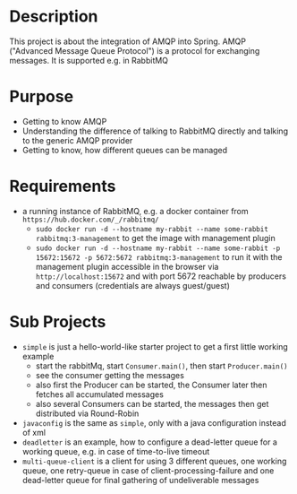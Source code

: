 # Description

This project is about the integration of AMQP into Spring. AMQP ("Advanced Message Queue Protocol")
is a protocol for exchanging messages. It is supported e.g. in RabbitMQ

# Purpose

* Getting to know AMQP
* Understanding the difference of talking to RabbitMQ directly and talking to the generic AMQP provider
* Getting to know, how different queues can be managed

# Requirements

* a running instance of RabbitMQ, e.g. a docker container from `https://hub.docker.com/_/rabbitmq/`
  * `sudo docker run -d --hostname my-rabbit --name some-rabbit rabbitmq:3-management` to get the image with management plugin
  * `sudo docker run -d --hostname my-rabbit --name some-rabbit -p 15672:15672 -p 5672:5672 rabbitmq:3-management` to run
  it with the management plugin accessible in the browser via `http://localhost:15672` and with port 5672 reachable by
  producers and consumers (credentials are always guest/guest)

# Sub Projects

* `simple` is just a hello-world-like starter project to get a first little working example
  * start the rabbitMq, start `Consumer.main()`, then start `Producer.main()`
  * see the consumer getting the messages
  * also first the Producer can be started, the Consumer later then fetches all accumulated messages
  * also several Consumers can be started, the messages then get distributed via Round-Robin
* `javaconfig` is the same as `simple`, only with a java configuration instead of xml
* `deadletter` is an example, how to configure a dead-letter queue for a working queue, e.g. in case of time-to-live timeout
* `multi-queue-client` is a client for using 3 different queues, one working queue, one retry-queue in case of
client-processing-failure and one dead-letter queue for final gathering of undeliverable messages
